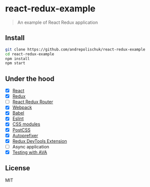 # react-redux-example

> An example of React Redux application

## Install

```sh
git clone https://github.com/andrepolischuk/react-redux-example
cd react-redux-example
npm install
npm start
```

## Under the hood

* [x] [React](https://github.com/facebook/react)
* [x] [Redux](https://github.com/reactjs/redux)
* [ ] [React Redux Router](https://github.com/reactjs/react-router-redux)
* [x] [Webpack](https://github.com/webpack/webpack)
* [x] [Babel](https://github.com/babel/babel)
* [x] [Eslint](https://github.com/eslint/eslint)
* [x] [CSS modules](https://github.com/css-modules/css-modules)
* [x] [PostCSS](https://github.com/postcss/postcss)
* [x] [Autoprefixer](https://github.com/postcss/autoprefixer)
* [x] [Redux DevTools Extension](https://github.com/zalmoxisus/redux-devtools-extension)
* [ ] Async application
* [x] [Testing with AVA](https://github.com/sindresorhus/ava)

## License

MIT
